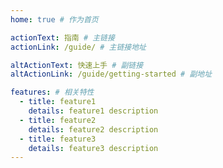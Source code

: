 ```yaml
---
home: true # 作为首页

actionText: 指南 # 主链接
actionLink: /guide/ # 主链接地址

altActionText: 快速上手 # 副链接
altActionLink: /guide/getting-started # 副地址

features: # 相关特性
  - title: feature1
    details: feature1 description
  - title: feature2
    details: feature2 description
  - title: feature3
    details: feature3 description
---
```

